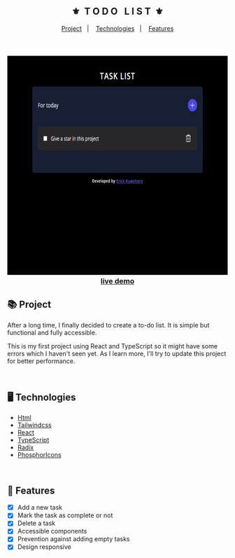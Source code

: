 <div align="center">
    <h2>⚜️&nbsp; T O D O &nbsp; L I S T &nbsp;⚜️</h2>
</div>

<p align="center">
    <a href="#-project">Project</a>&nbsp;&nbsp;&nbsp;|&nbsp;&nbsp;&nbsp;
    <a href="#-technologies">Technologies</a>&nbsp;&nbsp;&nbsp;|&nbsp;&nbsp;&nbsp;
    <a href="#-features">Features</a>
</p>

<br>

<h3 align="center">
    <img src="./.github/readme-gif.gif" alt="project gif" height="500px">
    <br>
    <a href="https://erickks.github.io/to-do-list-react/">live demo</a>
</h3>

## 📚 Project
<p>After a long time, I finally decided to create a to-do list. It is simple but functional and fully accessible.</p>
<p>This is my first project using React and TypeScript so it might have some errors which I haven't seen yet. As I learn more, I'll try to update this project for better performance.</p>

<br>

## 🖥 Technologies
  * [Html](https://www.w3schools.com/html/)
  * [Tailwindcss](https://tailwindcss.com/)
  * [React](https://reactjs.org/)
  * [TypeScript](https://www.typescriptlang.org/)
  * [Radix](https://www.radix-ui.com/)
  * [PhosphorIcons](https://phosphoricons.com/)
<br>

## 🧾 Features
- [x] Add a new task
- [x] Mark the task as complete or not
- [x] Delete a task
- [x] Accessible components
- [x] Prevention against adding empty tasks
- [x] Design responsive
